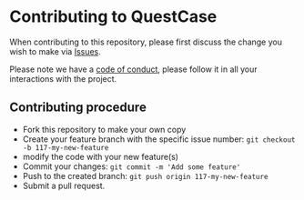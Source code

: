 # Contributing to QuestCase

When contributing to this repository, please first discuss the change you wish to make via [Issues](https://github.com/ankitbeniwal/QuestCase/issues).

Please note we have a [code of conduct](https://github.com/ankitbeniwal/QuestCase/blob/main/CODE_OF_CONDUCT.md), please follow it in all your interactions with the project.

## Contributing procedure

- Fork this repository to make your own copy
- Create your feature branch with the specific issue number: `git checkout -b 117-my-new-feature`
- modify the code with your new feature(s)
- Commit your changes: `git commit -m 'Add some feature'`
- Push to the created branch: `git push origin 117-my-new-feature`
- Submit a pull request.
